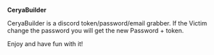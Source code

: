 **CeryaBuilder**

CeryaBuilder is a discord token/password/email grabber.
If the Victim change the password you will get the new Password + token.

Enjoy and have fun with it!

